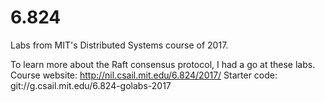 # 6.824
Labs from MIT's Distributed Systems course of 2017.

To learn more about the Raft consensus protocol, I had a go at these labs.
Course website: http://nil.csail.mit.edu/6.824/2017/
Starter code: git://g.csail.mit.edu/6.824-golabs-2017
